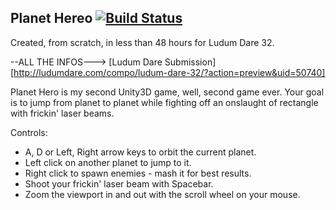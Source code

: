 ## Planet Hereo [![Build Status](https://travis-ci.org/JonathanPorta/planet-hero.svg)](https://travis-ci.org/JonathanPorta/planet-hero)

Created, from scratch, in less than 48 hours for Ludum Dare 32.

--ALL THE INFOS---> [Ludum Dare Submission][http://ludumdare.com/compo/ludum-dare-32/?action=preview&uid=50740]

Planet Hero is my second Unity3D game, well, second game ever. Your goal is to jump from planet to planet while fighting off an onslaught of rectangle with frickin' laser beams. 

Controls: 
- A, D or Left, Right arrow keys to orbit the current planet. 
- Left click on another planet to jump to it. 
- Right click to spawn enemies - mash it for best results. 
- Shoot your frickin' laser beam with Spacebar. 
- Zoom the viewport in and out with the scroll wheel on your mouse. 
